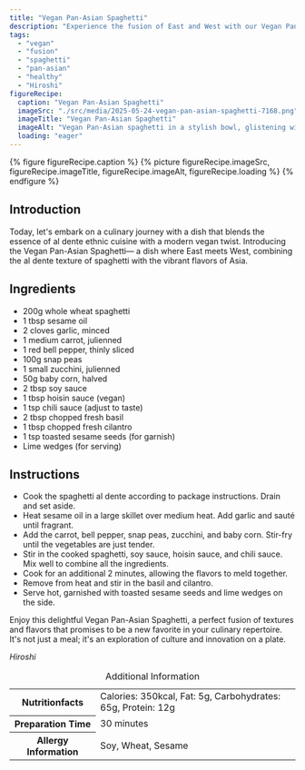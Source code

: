 ```yaml
---
title: "Vegan Pan-Asian Spaghetti"
description: "Experience the fusion of East and West with our Vegan Pan-Asian Spaghetti, combining al dente pasta with vibrant Asian flavors."
tags:
  - "vegan"
  - "fusion"
  - "spaghetti"
  - "pan-asian"
  - "healthy"
  - "Hiroshi"
figureRecipe: 
  caption: "Vegan Pan-Asian Spaghetti"
  imageSrc: "./src/media/2025-05-24-vegan-pan-asian-spaghetti-7168.png"
  imageTitle: "Vegan Pan-Asian Spaghetti"
  imageAlt: "Vegan Pan-Asian spaghetti in a stylish bowl, glistening with sauces and topped with fresh herbs and sesame seeds, surrounded by a simplistic table setting."
  loading: "eager"
---
```


{% figure figureRecipe.caption %}
{% picture figureRecipe.imageSrc, figureRecipe.imageTitle, figureRecipe.imageAlt, figureRecipe.loading %}
{% endfigure %}

## Introduction

Today, let's embark on a culinary journey with a dish that blends the essence of al dente ethnic cuisine with a modern vegan twist. Introducing the Vegan Pan-Asian Spaghetti— a dish where East meets West, combining the al dente texture of spaghetti with the vibrant flavors of Asia.

## Ingredients

- 200g whole wheat spaghetti
- 1 tbsp sesame oil
- 2 cloves garlic, minced
- 1 medium carrot, julienned
- 1 red bell pepper, thinly sliced
- 100g snap peas
- 1 small zucchini, julienned
- 50g baby corn, halved
- 2 tbsp soy sauce
- 1 tbsp hoisin sauce (vegan)
- 1 tsp chili sauce (adjust to taste)
- 2 tbsp chopped fresh basil
- 1 tbsp chopped fresh cilantro
- 1 tsp toasted sesame seeds (for garnish)
- Lime wedges (for serving)

## Instructions

- Cook the spaghetti al dente according to package instructions. Drain and set aside.
- Heat sesame oil in a large skillet over medium heat. Add garlic and sauté until fragrant.
- Add the carrot, bell pepper, snap peas, zucchini, and baby corn. Stir-fry until the vegetables are just tender.
- Stir in the cooked spaghetti, soy sauce, hoisin sauce, and chili sauce. Mix well to combine all the ingredients.
- Cook for an additional 2 minutes, allowing the flavors to meld together.
- Remove from heat and stir in the basil and cilantro.
- Serve hot, garnished with toasted sesame seeds and lime wedges on the side.

Enjoy this delightful Vegan Pan-Asian Spaghetti, a perfect fusion of textures and flavors that promises to be a new favorite in your culinary repertoire. It's not just a meal; it's an exploration of culture and innovation on a plate.

*Hiroshi*

<table><caption class='sr-only'>Additional Information</caption><tr><th>Nutritionfacts</th><td>Calories: 350kcal, Fat: 5g, Carbohydrates: 65g, Protein: 12g&nbsp;</td></tr><tr><th>Preparation Time</th><td>30 minutes&nbsp;</td></tr><tr><th>Allergy Information</th><td>Soy, Wheat, Sesame&nbsp;</td></tr></table>

